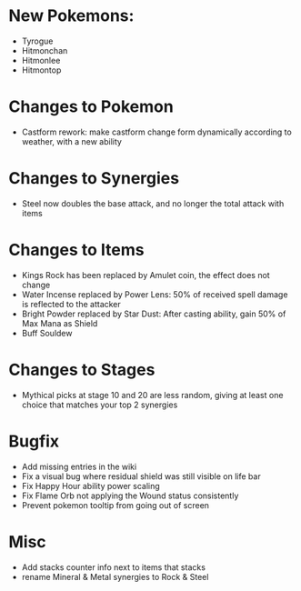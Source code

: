 # New Pokemons:
- Tyrogue
- Hitmonchan
- Hitmonlee
- Hitmontop

# Changes to Pokemon

- Castform rework: make castform change form dynamically according to weather, with a new ability

# Changes to Synergies

- Steel now doubles the base attack, and no longer the total attack with items

# Changes to Items

- Kings Rock has been replaced by Amulet coin, the effect does not change
- Water Incense replaced by Power Lens: 50% of received spell damage is reflected to the attacker
- Bright Powder replaced by Star Dust: After casting ability, gain 50% of Max Mana as Shield
- Buff Souldew

# Changes to Stages

- Mythical picks at stage 10 and 20 are less random, giving at least one choice that matches your top 2 synergies

# Bugfix

- Add missing entries in the wiki
- Fix a visual bug where residual shield was still visible on life bar
- Fix Happy Hour ability power scaling
- Fix Flame Orb not applying the Wound status consistently
- Prevent pokemon tooltip from going out of screen

# Misc

- Add stacks counter info next to items that stacks
- rename Mineral & Metal synergies to Rock & Steel



